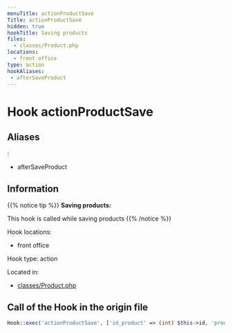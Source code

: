 ```yaml
---
menuTitle: actionProductSave
Title: actionProductSave
hidden: true
hookTitle: Saving products
files:
  - classes/Product.php
locations:
  - front office
type: action
hookAliases:
 - afterSaveProduct
---
```


# Hook actionProductSave

## Aliases
: 
 - afterSaveProduct



## Information

{{% notice tip %}}
**Saving products:** 

This hook is called while saving products
{{% /notice %}}

Hook locations: 
  - front office

Hook type: action

Located in: 
  - [classes/Product.php](https://github.com/PrestaShop/PrestaShop/blob/8.0.x/classes/Product.php)

## Call of the Hook in the origin file

```php
Hook::exec('actionProductSave', ['id_product' => (int) $this->id, 'product' => $this])
```